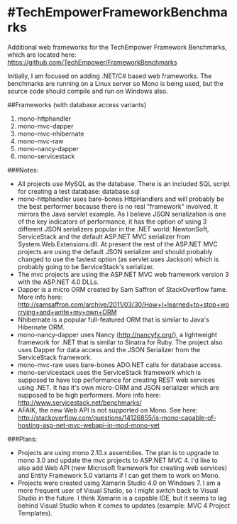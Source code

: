 #TechEmpowerFrameworkBenchmarks
==============================

Additional web frameworks for the TechEmpower Framework Benchmarks, which are located here: https://github.com/TechEmpower/FrameworkBenchmarks

Initially, I am focused on adding .NET/C# based web frameworks. The benchmarks are running on a Linux server so Mono is being used, but the source code should compile and run on Windows also.

##Frameworks (with database access variants)
1. mono-httphandler
2. mono-mvc-dapper
3. mono-mvc-nhibernate
4. mono-mvc-raw
5. mono-nancy-dapper
6. mono-servicestack

###Notes:
- All projects use MySQL as the database. There is an included SQL script for creating a test database: database.sql
- mono-httphandler uses bare-bones HttpHandlers and will probably be the best performer because there is no real "framework" involved. It mirrors the Java servlet example. As I believe JSON serialization is one of the key indicators of performance, it has the option of using 3 different JSON serializers popular in the .NET world: NewtonSoft, ServiceStack and the default ASP.NET MVC serializer from System.Web.Extensions.dll. At present the rest of the ASP.NET MVC projects are using the default JSON serializer and should probably changed to use the fastest option (as servlet uses Jackson) which is probably going to be ServiceStack's serializer.
- The mvc projects are using the ASP.NET MVC web framework version 3 with the ASP.NET 4.0 DLLs.
- Dapper is a micro ORM created by Sam Saffron of StackOverflow fame. More info here: http://samsaffron.com/archive/2011/03/30/How+I+learned+to+stop+worrying+and+write+my+own+ORM
- Nhibernate is a popular full-featured ORM that is similar to Java's Hibernate ORM.
- mono-nancy-dapper uses Nancy (http://nancyfx.org/), a lightweight framework for .NET that is similar to Sinatra for Ruby. The project also uses Dapper for data access and the JSON Serializer from the ServiceStack framework.
- mono-mvc-raw uses bare-bones ADO.NET calls for database access.
- mono-servicestack uses the ServiceStack framework which is supposed to have top performance for creating REST web services using .NET. It has it's own micro-ORM and JSON serializer which are supposed to be high performers. More info here: http://www.servicestack.net/benchmarks/
- AFAIK, the new Web API is not supported on Mono. See here: http://stackoverflow.com/questions/14126855/is-mono-capable-of-hosting-asp-net-mvc-webapi-in-mod-mono-yet

###Plans:
- Projects are using mono 2.10.x assemblies.  The plan is to upgrade to mono 3.0 and update the mvc projects to ASP.NET MVC 4. I'd like to also add Web API (new Microsoft framework for creating web services) and Entity Framework 5.0 variants if I can get them to work on Mono.
- Projects were created using Xamarin Studio 4.0 on Windows 7.  I am a more frequent user of Visual Studio, so I might switch back to Visual Studio in the future. I think Xamarin is a capable IDE, but it seems to lag behind Visual Studio when it comes to updates (example: MVC 4 Project Templates).
